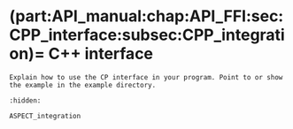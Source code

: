 (part:API_manual:chap:API_FFI:sec:CPP_interface:subsec:CPP_integration)=
C++ interface
=============

```{todo}
Explain how to use the CP interface in your program. Point to or show the example in the example directory.
```

```{toctree}
:hidden:

ASPECT_integration
```